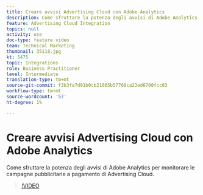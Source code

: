 ```yaml
---
title: Creare avvisi Advertising Cloud con Adobe Analytics
description: Come sfruttare la potenza degli avvisi di Adobe Analytics per monitorare le campagne pubblicitarie a pagamento di Advertising Cloud.
feature: Advertising Cloud Integration
topics: null
activity: use
doc-type: feature video
team: Technical Marketing
thumbnail: 35118.jpg
kt: 5475
topic: Integrations
role: Business Practitioner
level: Intermediate
translation-type: tm+mt
source-git-commit: f3b3fa7d91b0cb21005b57768ca23ed6700fcc03
workflow-type: tm+mt
source-wordcount: '57'
ht-degree: 1%

---
```



# Creare avvisi Advertising Cloud con Adobe Analytics

Come sfruttare la potenza degli avvisi di Adobe Analytics per monitorare le campagne pubblicitarie a pagamento di Advertising Cloud.

>[!VIDEO](https://video.tv.adobe.com/v/35118/?quality=12&learn=on)
